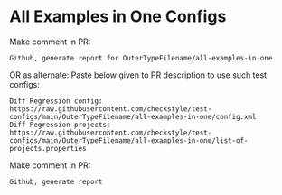 # All Examples in One Configs
Make comment in PR:
```
Github, generate report for OuterTypeFilename/all-examples-in-one
```
OR as alternate:
Paste below given to PR description to use such test configs:
```
Diff Regression config: https://raw.githubusercontent.com/checkstyle/test-configs/main/OuterTypeFilename/all-examples-in-one/config.xml
Diff Regression projects: https://raw.githubusercontent.com/checkstyle/test-configs/main/OuterTypeFilename/all-examples-in-one/list-of-projects.properties
```
Make comment in PR:
```
Github, generate report
```
